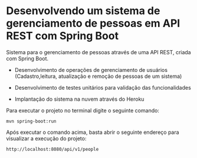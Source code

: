 # Desenvolvendo um sistema de gerenciamento de pessoas em API REST com Spring Boot

Sistema para o gerenciamento de pessoas através de uma API REST, criada com Spring Boot.

* Desenvolvimento de operações de gerenciamento de usuários (Cadastro,leitura, atualização e remoção de pessoas de um sistema)


* Desenvolvimento de testes unitários para validação das funcionalidades


* Implantação do sistema na nuvem através do Heroku 

Para executar o projeto no terminal digite o seguinte comando:


    mvn spring-boot:run 


Após executar o comando acima, basta abrir o seguinte endereço para visualizar a execução do projeto:


    http://localhost:8080/api/v1/people
